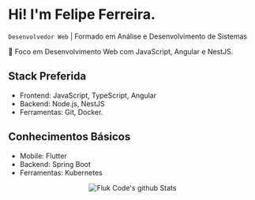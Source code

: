 # Hi! I'm Felipe Ferreira.
`Desenvolvedor Web` | Formado em Análise e Desenvolvimento de Sistemas

🚀 Foco em Desenvolvimento Web com JavaScript, Angular e NestJS. 

## Stack Preferida 
- Frontend: JavaScript, TypeScript, Angular
- Backend: Node.js, NestJS
- Ferramentas: Git, Docker.

## Conhecimentos Básicos
- Mobile: Flutter
- Backend: Spring Boot
- Ferramentas: Kubernetes

<div align="center">
  <img alt="Fluk Code's github Stats" src="https://streak-stats.demolab.com/?user=fluk-code&theme=dark">
</div>
